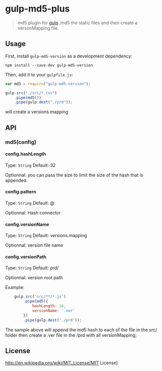 # gulp-md5-plus

> md5 plugin for [gulp](https://github.com/wpfpizicai/gulp-md5-plus) ,md5 the static files and then create a versonMapping file.

## Usage

First, install `gulp-md5-version` as a development dependency:

```shell
npm install --save-dev gulp-md5-version
```

Then, add it to your `gulpfile.js`:

```javascript
var md5 = require("gulp-md5-version");

gulp.src("./src/*.css")
	.pipe(md5())
	.pipe(gulp.dest("./prd"));
```
will create a versions.mapping



## API

### md5(config)

#### config.hashLength
Type: `String` 
Default: 32

Optionnal: you can pass the size to limit the size of the hash that is appended.

#### config.pattern
Type: `String` 
Default: @

Optionnal: Hash connector

#### config.versionName
Type: `String` 
Default: versions.mapping

Optionnal: version file name

#### config.versionPath
Type: `String` 
Default: prd/

Optionnal: version root path

Example:
```javascript
	gulp.src('src/**/*.js')
        .pipe(md5({
            hashLength: 16,
            versionName: '.ver'
        })
        .pipe(gulp.dest('./prd'));
```

The sample above will append the md5 hash to each of the file in the src/ folder then create a .ver file in the /prd with all versionMapping;



## License

http://en.wikipedia.org/wiki/MIT_License[MIT License]


